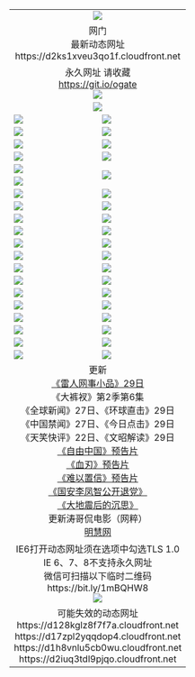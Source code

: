 ﻿<table>
  <tr></tr>
  <tr><td colspan=2 align=center><img src="https://d2ks1xveu3qo1f.cloudfront.net/Up/oGate.jpg" /></td></tr>
  <tr><td colspan=2 align=center>网门<br>最新动态网址
<br>https://d2ks1xveu3qo1f.cloudfront.net
    </td>
  </tr>
  <tr>
    <td colspan=2 align=center>永久网址 请收藏<br/><a href="https://git.io/ogate" target="_blank">https://git.io/ogate</a><br/><a href="https://d2ks1xveu3qo1f.cloudfront.net/Up/0WMGDL2.png" target="_blank"><img src="https://d2ks1xveu3qo1f.cloudfront.net/Up/0WMGD2.png"/></a></td>
    <!--td align=center>临时网址 微信用<br/><a href="https://bit.ly/1mBQHW8" target="_blank">https://bit.ly/1mBQHW8</a><br/><a href="https://d2ks1xveu3qo1f.cloudfront.net/Up/0WMGDL3.png" target="_blank"><img src="https://d2ks1xveu3qo1f.cloudfront.net/Up/0WMGD3.png"/></a></td-->
  </tr>
  <tr>
    <td colspan=2 align=center><a href="https://d2ks1xveu3qo1f.cloudfront.net/ogUP.aspx?name=0oGate.apk" target="_blank"><img src="https://d2ks1xveu3qo1f.cloudfront.net/Up/0WMAZ.jpg" /></a></td>
  </tr>
  <tr>
    <td><a href="https://d2ks1xveu3qo1f.cloudfront.net/ogNice.aspx" target="_blank"><img src="https://d2ks1xveu3qo1f.cloudfront.net/Up/0WCYY.jpg" /></a></td>
    <td><a href="https://d2ks1xveu3qo1f.cloudfront.net/onCO.aspx?ob=600%E4%BA%8B%E7%89%A9&op=%E5%A2%9E%E5%88%A0%E6%94%B9&args=WH1~%23%E7%B1%BB%E5%9E%8B6%E6%96%B0%E9%97%BB%7c%23%E7%B1%BB%E5%9E%8B6%E8%AF%84%E8%AE%BA&mode=" target="_blank"><img src="https://d2ks1xveu3qo1f.cloudfront.net/Up/0WZTT.jpg" /></a></td> 
  </tr>
  <tr>
    <td><a href="https://d2ks1xveu3qo1f.cloudfront.net/ogDY.aspx" target="_blank"><img src="https://d2ks1xveu3qo1f.cloudfront.net/Up/0FK.jpg" /></a></td>
    <td><a href="https://d2ks1xveu3qo1f.cloudfront.net/ogST.aspx" target="_blank"><img src="https://d2ks1xveu3qo1f.cloudfront.net/Up/0ST.jpg" /></a></td> 
  </tr>
  <tr>
    <!--td rowspan=2><a href="https://d2ks1xveu3qo1f.cloudfront.net/ogUP.aspx?name=WJ.mp4&count=T:1,480P:1" target="_blank"><img src="https://d2ks1xveu3qo1f.cloudfront.net/Up/WJ.jpg" /></a></td-->
    <td><a href="https://d2ks1xveu3qo1f.cloudfront.net/ogUP.aspx?name=11DKC.mp4&count=T:2,2:6,1:16" target="_blank"><img src="https://d2ks1xveu3qo1f.cloudfront.net/Up/11DKC.jpg" /></a></td> 
    <td><div><a href="https://d2ks1xveu3qo1f.cloudfront.net/ogUP.aspx?name=LRWS.mp4&count=7B:8,6B:44,5A:10,5B:35,4A:14,4B:19,3A:10,3B:26,2A:16,2B:21,1A:23,1B:29&current=7B:8" target="_blank"><img src="https://d2ks1xveu3qo1f.cloudfront.net/Up/LRWS.jpg" /></a></td>
   </tr>
  <tr>
    <td><a href="https://d2ks1xveu3qo1f.cloudfront.net/ogUP.aspx?name=LRSH.mp4&count=W:13,2:10" target="_blank"><img src="https://d2ks1xveu3qo1f.cloudfront.net/Up/LRSH.jpg" /></a></td>
    <td><a href="https://d2ks1xveu3qo1f.cloudfront.net/ogUP.aspx?name=BYWXY.mp4" target="_blank"><img src="https://d2ks1xveu3qo1f.cloudfront.net/Up/BYWXY.jpg" /></a></td>
  </tr>
  <tr>
    <td><a href="https://d2ks1xveu3qo1f.cloudfront.net/ogUP.aspx?name=JQR.mp4&count=2" target="_blank"><img src="https://d2ks1xveu3qo1f.cloudfront.net/Up/JQR.jpg" /></a></td>   
    <td rowspan=2><a href="https://d2ks1xveu3qo1f.cloudfront.net/ogUP.aspx?name=JP.mp4&count=9" target="_blank"><img src="https://d2ks1xveu3qo1f.cloudfront.net/Up/JP.jpg" /></td>
  </tr>
  <tr>
    <td><a href="https://d2ks1xveu3qo1f.cloudfront.net/ogUP.aspx?name=WH.mp4" target="_blank"><img src="https://d2ks1xveu3qo1f.cloudfront.net/Up/WH.jpg" /></a></td>
  </tr>
  <tr>
    <td><a href="https://d2ks1xveu3qo1f.cloudfront.net/ogUP.aspx?name=SSZJ.mp4&count=SP:6,480P:8" target="_blank"><img src="https://d2ks1xveu3qo1f.cloudfront.net/Up/SSZJ.jpg" /></a></td>
    <td><a href="https://d2ks1xveu3qo1f.cloudfront.net/ogUP.aspx?name=ZY.mp4&count=2015:16" target="_blank"><img src="https://d2ks1xveu3qo1f.cloudfront.net/Up/ZY.jpg" /></a</td>
  </tr>
  <tr>
    <td><a href="https://d2ks1xveu3qo1f.cloudfront.net/ogUP.aspx?name=XTFY.mp4&count=B:2,A:24" target="_blank"><img src="https://d2ks1xveu3qo1f.cloudfront.net/Up/XTFY.jpg" /></a></td>
    <td><a href="https://d2ks1xveu3qo1f.cloudfront.net/ogUP.aspx?name=1XQK.mp4&count=13" target="_blank"><img src="https://d2ks1xveu3qo1f.cloudfront.net/Up/1XQK.jpg" /></a</td>
  </tr>
  <tr>
    <td><a href="https://d2ks1xveu3qo1f.cloudfront.net/ogUP.aspx?name=1LYF.mp4&count=2" target="_blank"><img src="https://d2ks1xveu3qo1f.cloudfront.net/Up/1LYF0.jpg" /></a></td>
    <td><a href="https://d2ks1xveu3qo1f.cloudfront.net/ogUP.aspx?name=1ZGC.mp4&count=6" target="_blank"><img src="https://d2ks1xveu3qo1f.cloudfront.net/Up/1ZGC0.jpg" /></a></td>
  </tr>
  <tr>
    <td><a href="https://d2ks1xveu3qo1f.cloudfront.net/ogUP.aspx?name=1ZKM.mp4&count=3&current=3" target="_blank"><img src="https://d2ks1xveu3qo1f.cloudfront.net/Up/1ZKM0.jpg" /></a></td>  
    <td><a href="https://d2ks1xveu3qo1f.cloudfront.net/ogUP.aspx?name=1WWY.mp4&count=6&current=6" target="_blank"><img src="https://d2ks1xveu3qo1f.cloudfront.net/Up/1WWY0.jpg" /></a></td>
  </tr>
  <tr>
    <td><a href="https://d2ks1xveu3qo1f.cloudfront.net/ogUP.aspx?name=10JGY.mp4&count=3" target="_blank"><img src="https://d2ks1xveu3qo1f.cloudfront.net/Up/10JGY0.jpg" /></a></td>
    <td><a href="https://d2ks1xveu3qo1f.cloudfront.net/ogUP.aspx?name=10CYS.mp4&count=2" target="_blank"><img src="https://d2ks1xveu3qo1f.cloudfront.net/Up/10CYS0.jpg" /></a></td>
  </tr>
  <tr>
    <td><a href="https://d2ks1xveu3qo1f.cloudfront.net/ogUP.aspx?name=4SQQ.mp4&count=201602:20,201601:21&current=201602:20" target="_blank"><img src="https://d2ks1xveu3qo1f.cloudfront.net/Up/4SQQ0.jpg"/></a></td>
    <td><a href="https://d2ks1xveu3qo1f.cloudfront.net/ogUP.aspx?name=4SHQ.mp4&count=201602:27,201601:28&current=201602:27" target="_blank"><img src="https://d2ks1xveu3qo1f.cloudfront.net/Up/4SHQ0.jpg"/></a></td>
  </tr>
  <tr>
    <td><a href="https://d2ks1xveu3qo1f.cloudfront.net/ogUP.aspx?name=4SZG.mp4&count=201602:20,201601:23&current=201602:20" target="_blank"><img src="https://d2ks1xveu3qo1f.cloudfront.net/Up/4SZG0.jpg"/></a></td>
    <td><a href="https://d2ks1xveu3qo1f.cloudfront.net/ogUP.aspx?name=4SDJ.mp4&count=201602A:24,201602B:7,201601A:48,201601B:6&current=201602A:24" target="_blank"><img src="https://d2ks1xveu3qo1f.cloudfront.net/Up/4SDJ0.jpg"/></a></td>
  </tr>
  <tr>
    <td><a href="https://d2ks1xveu3qo1f.cloudfront.net/ogUP.aspx?name=4CTX.mp4&count=201602:3,201601:4&current=201602:3" target="_blank"><img src="https://d2ks1xveu3qo1f.cloudfront.net/Up/4CTX0.jpg"/></a></td>
    <td><a href="https://d2ks1xveu3qo1f.cloudfront.net/ogUP.aspx?name=4CWZ.mp4&count=201602:4,201601:4&current=201602:4" target="_blank"><img src="https://d2ks1xveu3qo1f.cloudfront.net/Up/4CWZ0.jpg"/></a></td>
  </tr>
  <tr>
    <td><a href="https://d2ks1xveu3qo1f.cloudfront.net/onUP.aspx?name=https://dwsfx5awq5vcc.cloudfront.net/" target="_blank"><img src="https://d2ks1xveu3qo1f.cloudfront.net/Up/0DTW.jpg"/></a></td>
    <td><a href="https://d2ks1xveu3qo1f.cloudfront.net/onUP.aspx?name=https://d240ns8up8earz.cloudfront.net/acenter/" target="_blank"><img src="https://d2ks1xveu3qo1f.cloudfront.net/Up/0TDW.jpg" /></a></td>
  </tr>
  <tr>
    <td><a href="https://d2ks1xveu3qo1f.cloudfront.net/onUP.aspx?name=https://d4508d6vomz2p.cloudfront.net/gb/nsc413.htm" target="_blank"><img src="https://d2ks1xveu3qo1f.cloudfront.net/Up/0DJY.jpg" /></a></td>
    <td><a href="https://d2ks1xveu3qo1f.cloudfront.net/onUP.aspx?name=https://d3bxwq7vzudb5l.cloudfront.net/xtr/gb/prog204.html" target="_blank"><img src="https://d2ks1xveu3qo1f.cloudfront.net/Up/0XTR.jpg" /></a></td>
  </tr>
  <tr>
    <td><a href="https://d2ks1xveu3qo1f.cloudfront.net/onUP.aspx?name=https://d3aj00iefsmfgc.cloudfront.net/" target="_blank"><img src="https://d2ks1xveu3qo1f.cloudfront.net/Up/0MHW.jpg" /></a></td>
    <td><a href="https://d2ks1xveu3qo1f.cloudfront.net/onUP.aspx?name=https://d1lcj91uv80klr.cloudfront.net/" target="_blank"><img src="https://d2ks1xveu3qo1f.cloudfront.net/Up/0ZJW.jpg" /></a></td>
  </tr>
  <tr>
    <td><a href="https://d2ks1xveu3qo1f.cloudfront.net/ogUP.aspx?name=0FG.zip" target="_blank"><img src="https://d2ks1xveu3qo1f.cloudfront.net/Up/0FG.jpg" /></a></td>
    <td><a href="https://d2ks1xveu3qo1f.cloudfront.net/ogUP.aspx?name=0FGA.apk" target="_blank"><img src="https://d2ks1xveu3qo1f.cloudfront.net/Up/0FGA.jpg" /></a></td>
  </tr>
  <tr>
    <td><a href="https://d2ks1xveu3qo1f.cloudfront.net/ogUP.aspx?name=0U.zip" target="_blank"><img src="https://d2ks1xveu3qo1f.cloudfront.net/Up/0U.jpg" /></a></td>
    <td><a href="https://d2ks1xveu3qo1f.cloudfront.net/ogUP.aspx?name=0UA.apk" target="_blank"><img src="https://d2ks1xveu3qo1f.cloudfront.net/Up/0UA.jpg" /></a></td>
  </tr>
  <tr>
    <td><a href="https://d2ks1xveu3qo1f.cloudfront.net/ogUP.aspx?name=0iPPOTV.zip" target="_blank"><img src="https://d2ks1xveu3qo1f.cloudfront.net/Up/0iPPOTV.jpg" /></a></td>
    <td><a href="https://d2ks1xveu3qo1f.cloudfront.net/ogUP.aspx?name=0iNTD.apk" target="_blank"><img src="https://d2ks1xveu3qo1f.cloudfront.net/Up/0iNTD.jpg" /></a></td>
  </tr>
  <tr>
    <td colspan=2 align=center>更新<br>
      <a href="https://d2ks1xveu3qo1f.cloudfront.net/ogUP.aspx?name=1XQK.mp4&count=13" target="_blank">《雷人网事小品》29日</a><br>
      《大裤衩》第2季第6集<br>
      《全球新闻》27日、《环球直击》29日<br>
      《中国禁闻》27日、《今日点击》29日<br>
      《天笑快评》22日、《文昭解读》29日<br>
      <a href="https://d2ks1xveu3qo1f.cloudfront.net/ogUP.aspx?name=11ZYZG0.mp4" target="_blank">《自由中国》预告片</a><br>
      <a href="https://d2ks1xveu3qo1f.cloudfront.net/ogUP.aspx?name=11XR.mp4" target="_blank">《血刃》预告片</a><br>
      <a href="https://d2ks1xveu3qo1f.cloudfront.net/ogUP.aspx?name=11NYZX.mp4&count=2" target="_blank">《难以置信》预告片</a><br>
      <a href="https://d2ks1xveu3qo1f.cloudfront.net/ogUP.aspx?name=4LFZ.mp4" target="_blank">《国安李凤智公开退党》</a><br>
      <a href="https://d2ks1xveu3qo1f.cloudfront.net/ogUP.aspx?name=4DDZHDCS.mp4" target="_blank">《大地震后的沉思》</a><br>
      更新涛哥侃电影（网粹）<br>
      <a href="https://d2ks1xveu3qo1f.cloudfront.net/onUP.aspx?name=https://www.minghui.org/" target="_blank">明慧网</a></td>
    </td>
  </tr>
  <tr>
    <td colspan=2 align=center>IE6打开动态网址须在选项中勾选TLS 1.0<br/>IE 6、7、8不支持永久网址<br/>
      微信可扫描以下临时二维码<br/>https://bit.ly/1mBQHW8<br/><a href="https://d2ks1xveu3qo1f.cloudfront.net/Up/0WMGDL3.png" target="_blank"><img src="https://d2ks1xveu3qo1f.cloudfront.net/Up/0WMGD3.png"/></a><br>
  </tr>
  <tr>
    <td colspan=2 align=center>可能失效的动态网址
<br>https://d128kglz8f7f7a.cloudfront.net
<br>https://d17zpl2yqqdop4.cloudfront.net
<br>https://d1h8vnlu5cb0wu.cloudfront.net
<br>https://d2iuq3tdl9pjqo.cloudfront.net
    </td>
  </tr>
</table>
